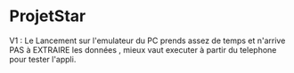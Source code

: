 # ProjetStar

V1 : Le Lancement sur l'emulateur du PC prends assez de temps et n'arrive PAS à EXTRAIRE les données , mieux vaut executer à partir du telephone pour tester l'appli.
